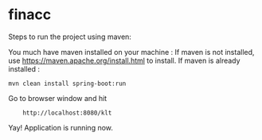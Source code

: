 # finacc
Steps to run the project using maven:

You much have maven installed on your machine :
If maven is not installed, use https://maven.apache.org/install.html to install.
If maven is already installed :

	mvn clean install spring-boot:run

Go to browser window and hit
        
        http://localhost:8080/klt

Yay! Application is running now.